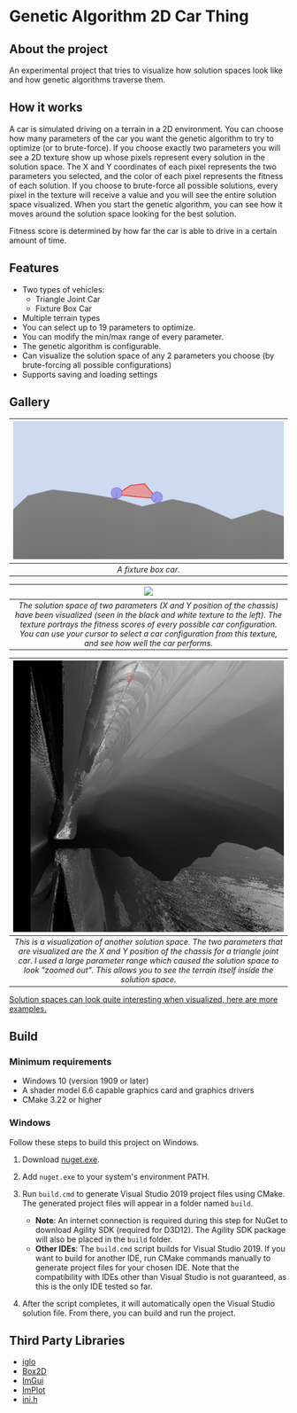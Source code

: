 # Genetic Algorithm 2D Car Thing

## About the project

An experimental project that tries to visualize how solution spaces look like and how genetic algorithms traverse them.

## How it works

A car is simulated driving on a terrain in a 2D environment. You can choose how many parameters of the car you want the genetic algorithm to try to optimize (or to brute-force). If you choose exactly two parameters you will see a 2D texture show up whose pixels represent every solution in the solution space. The X and Y coordinates of each pixel represents the two parameters you selected, and the color of each pixel represents the fitness of each solution. If you choose to brute-force all possible solutions, every pixel in the texture will receive a value and you will see the entire solution space visualized. When you start the genetic algorithm, you can see how it moves around the solution space looking for the best solution.

Fitness score is determined by how far the car is able to drive in a certain amount of time.

## Features

- Two types of vehicles:
  - Triangle Joint Car
  - Fixture Box Car
- Multiple terrain types
- You can select up to 19 parameters to optimize.
- You can modify the min/max range of every parameter.
- The genetic algorithm is configurable.
- Can visualize the solution space of any 2 parameters you choose (by brute-forcing all possible configurations)
- Supports saving and loading settings

## Gallery

| ![](images/fixture-box-car.png) | 
|:--:| 
| *A fixture box car.* |

| ![](images/picking-a-solution.gif) | 
|:--:| 
| *The solution space of two parameters (X and Y position of the chassis) have been visualized (seen in the black and white texture to the left). The texture portrays the fitness scores of every possible car configuration. You can use your cursor to select a car configuration from this texture, and see how well the car performs.* |

| ![](images/interesting-solution-spaces/zoom-far-away.png) | 
|:--:| 
| *This is a visualization of another solution space. The two parameters that are visualized are the X and Y position of the chassis for a triangle joint car. I used a large parameter range which caused the solution space to look "zoomed out". This allows you to see the terrain itself inside the solution space.* |

[Solution spaces can look quite interesting when visualized, here are more examples.](images/interesting-solution-spaces)

## Build

### Minimum requirements

- Windows 10 (version 1909 or later)
- A shader model 6.6 capable graphics card and graphics drivers
- CMake 3.22 or higher

### Windows

Follow these steps to build this project on Windows.

1. Download [nuget.exe](https://learn.microsoft.com/en-us/nuget/install-nuget-client-tools?tabs=windows#nugetexe-cli).

2. Add `nuget.exe` to your system's environment PATH.

3. Run `build.cmd` to generate Visual Studio 2019 project files using CMake. The generated project files will appear in a folder named `build`.
   - **Note**: An internet connection is required during this step for NuGet to download Agility SDK (required for D3D12). The Agility SDK package will also be placed in the `build` folder.
   - **Other IDEs**: The `build.cmd` script builds for Visual Studio 2019. If you want to build for another IDE, run CMake commands manually to generate project files for your chosen IDE. Note that the compatibility with IDEs other than Visual Studio is not guaranteed, as this is the only IDE tested so far.

4. After the script completes, it will automatically open the Visual Studio solution file. From there, you can build and run the project.

## Third Party Libraries

- [iglo](https://github.com/c-chiniquy/iglo)
- [Box2D](https://github.com/erincatto/box2d)
- [ImGui](https://github.com/ocornut/imgui)
- [ImPlot](https://github.com/epezent/implot)
- [ini.h](https://github.com/mattiasgustavsson/libs/blob/main/ini.h)

